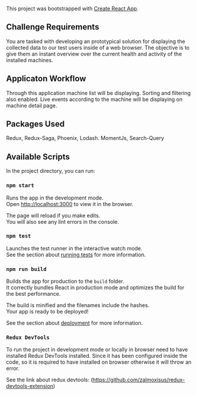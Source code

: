 This project was bootstrapped with [Create React App](https://github.com/facebook/create-react-app).

## Challenge Requirements
You are tasked with developing an prototypical solution for displaying the collected data to our test users inside of a web browser. The objective is to give them an instant overview over the current health and activity of the installed machines.

## Applicaton Workflow
Through this application machine list will be displaying. Sorting and filtering also enabled. Live events according to the machine will be displaying on machine detail page.

## Packages Used
Redux,
Redux-Saga,
Phoenix,
Lodash.
MomentJs,
Search-Query

## Available Scripts

In the project directory, you can run:

### `npm start`

Runs the app in the development mode.<br>
Open [http://localhost:3000](http://localhost:3000) to view it in the browser.

The page will reload if you make edits.<br>
You will also see any lint errors in the console.

### `npm test`

Launches the test runner in the interactive watch mode.<br>
See the section about [running tests](https://facebook.github.io/create-react-app/docs/running-tests) for more information.

### `npm run build`

Builds the app for production to the `build` folder.<br>
It correctly bundles React in production mode and optimizes the build for the best performance.

The build is minified and the filenames include the hashes.<br>
Your app is ready to be deployed!

See the section about [deployment](https://facebook.github.io/create-react-app/docs/deployment) for more information.


### `Redux DevTools`
To run the project in development mode or locally in browser need to have installed Redux DevTools installed. Since it has been configured inside the code, so it is required to have installed on browser otherwise it will throw an error.

See the link about redux devtools: (https://github.com/zalmoxisus/redux-devtools-extension)
